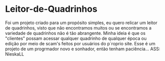# Leitor-de-Quadrinhos
Foi um projeto criado para um propósito simples, eu quero relicar um leitor de quadrinhos, visto que não encontramos muitos ou se encontramos a variedade de quadrinhos não é tão abrangente.
Minha ideia é que os "clientes" possam acessar qualquer quadrinho de qualquer época ou edição por meio de scam's feitos por usuários do p´roprio site.
Esse é um projeto de um progrmador novo e sonhador, então tenham paciência...
ASS: NieskaLL
